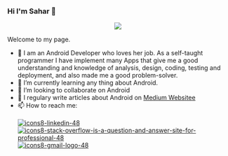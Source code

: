 ### Hi I'm Sahar 👋


<p align="center">
  <img src="https://user-images.githubusercontent.com/63088252/204479638-70b4b9a8-09a2-4a1e-ad19-96a77e48f489.png" />
</p>


Welcome to my page.
* 🔭 I am an Android Developer who loves her job. As a self-taught programmer I have implement many Apps that give me a good understanding and knowledge of analysis, design, coding, testing and deployment, and also made me a good problem-solver.
* 🌱 I’m currently learning any thing about Android.
* 👯 I’m looking to collaborate on Android
* 📝 I regulary write articles about Android on [Medium Websitee](https://medium.com/@sahar.asadian90)
* 📫 How to reach me:  </br></br>
[![icons8-linkedin-48](https://user-images.githubusercontent.com/63088252/204487161-30f8b2cb-28c1-4100-8968-dd4e4d6289b2.png)](https://www.linkedin.com/in/sahar-asadian/)
[![icons8-stack-overflow-is-a-question-and-answer-site-for-professional-48](https://user-images.githubusercontent.com/63088252/204490837-3b0f8e34-029b-4ab8-aa7e-8026115e96d1.png)](https://stackoverflow.com/users/12189679/sahar-asadian)
[![icons8-gmail-logo-48](https://user-images.githubusercontent.com/63088252/204491561-184a5547-98b2-42ea-9774-81e616e8bd9d.png)](mailto:sahar.asadian90@gmail.com)












<!--
**sahar-as/sahar-as** is a ✨ _special_ ✨ repository because its `README.md` (this file) appears on your GitHub profile.

Here are some ideas to get you started:

- 🔭 I’m currently working on ...
- 🌱 I’m currently learning ...
- 👯 I’m looking to collaborate on ...
- 🤔 I’m looking for help with ...
- 💬 Ask me about ...
- 📫 How to reach me: ...
- 😄 Pronouns: ...
- ⚡ Fun fact: ...
-->
